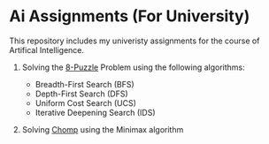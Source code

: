 # Ai Assignments (For University)

This repository includes my univeristy assignments for the course of Artifical Intelligence.

1. Solving the [8-Puzzle](https://www.aiai.ed.ac.uk/~gwickler/eightpuzzle-inf.html) Problem using the following algorithms:
   * Breadth-First Search (BFS)
   * Depth-First Search (DFS)
   * Uniform Cost Search (UCS)
   * Iterative Deepening Search (IDS)

2. Solving [Chomp](https://github.com/safwanakbar86/uni_ai_work/blob/main/Ai_Assignment_2.jpg) using the Minimax algorithm
